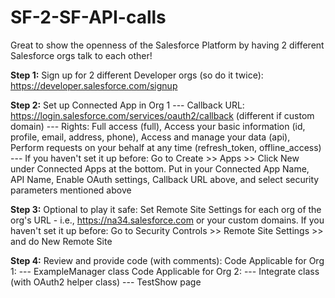 # SF-2-SF-API-calls
Great to show the openness of the Salesforce Platform by having 2 different Salesforce orgs talk to each other!

**Step 1:** Sign up for 2 different Developer orgs (so do it twice): https://developer.salesforce.com/signup

**Step 2:** Set up Connected App in Org 1
--- Callback URL: https://login.salesforce.com/services/oauth2/callback (different if custom domain)
--- Rights: Full access (full), Access your basic information (id, profile, email, address, phone), Access and manage your data (api), Perform requests on your behalf at any time (refresh_token, offline_access)
--- If you haven't set it up before: Go to Create >> Apps >> Click New under Connected Apps at the bottom. Put in your Connected App Name, API Name, Enable OAuth settings, Callback URL above, and select security parameters mentioned above 

**Step 3:** Optional to play it safe: Set Remote Site Settings for each org of the org's URL - i.e., https://na34.salesforce.com	or your custom domains. If you haven't set it up before: Go to Security Controls >> Remote Site Settings >> and do New Remote Site

**Step 4:** Review and provide code (with comments):
Code Applicable for Org 1:
--- ExampleManager class
Code Applicable for Org 2: 
--- Integrate class (with OAuth2 helper class)
--- TestShow page
